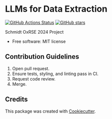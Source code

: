 
# LLMs for Data Extraction


[![GitHub Actions Status](https://github.com/mmore500/llms-for-data-extraction/actions/workflows/CI/badge.svg)](https://github.com/mmore500/llms-for-data-extraction/actions/workflows/ci/)
[![GitHub stars](https://img.shields.io/github/stars/mmore500/llms-for-data-extraction.svg?style=flat-square&logo=github&label=Stars&logoColor=white)](https://github.com/mmore500/llms-for-data-extraction)

Schmidt OxRSE 2024 Project

-   Free software: MIT license

## Contribution Guidelines

1. Open pull request.
2. Ensure tests, styling, and linting pass in CI.
3. Request code review.
4. Merge.


## Credits

This package was created with [Cookiecutter](https://github.com/audreyr/cookiecutter).
